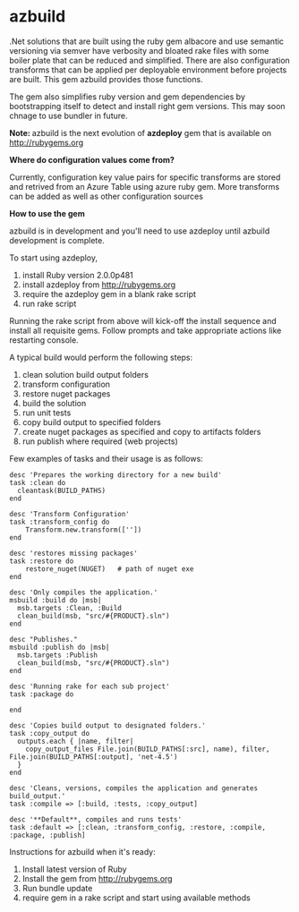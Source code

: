 azbuild
========

.Net solutions that are built using the ruby gem albacore and use semantic versioning via semver have verbosity and bloated rake files with some boiler plate that can be reduced and simplified. There are also configuration transforms that can be applied per deployable environment before projects are built. This gem azbuild provides those functions.

The gem also simplifies ruby version and gem dependencies by bootstrapping itself to detect and install right gem versions. This may soon chnage to use bundler in future.

<b>Note: </b>azbuild is the next evolution of <b>azdeploy</b> gem that is available on http://rubygems.org

<b>Where do configuration values come from?</b>

Currently, configuration key value pairs for specific transforms are stored and retrived from an Azure Table using azure ruby gem. More transforms can be added as well as other configuration sources

<b>How to use the gem</b>

azbuild is in development and you'll need to use azdeploy until azbuild development is complete.

To start using azdeploy, 

1. install Ruby version 2.0.0p481
2. install azdeploy from http://rubygems.org
3. require the azdeploy gem in a blank rake script
4. run rake script

Running the rake script from above will kick-off the install sequence and install all requisite gems. Follow prompts and take appropriate actions like restarting console.

A typical build would perform the following steps:

1. clean solution build output folders
2. transform configuration
3. restore nuget packages
4. build the solution
5. run unit tests
6. copy build output to specified folders
7. create nuget packages as specified and copy to artifacts folders
8. run publish where required (web projects)

Few examples of tasks and their usage is as follows:

```
desc 'Prepares the working directory for a new build'
task :clean do
  cleantask(BUILD_PATHS)
end

desc 'Transform Configuration'
task :transform_config do
    Transform.new.transform([''])
end

desc 'restores missing packages'
task :restore do
    restore_nuget(NUGET)   # path of nuget exe
end

desc 'Only compiles the application.'
msbuild :build do |msb|
  msb.targets :Clean, :Build 
  clean_build(msb, "src/#{PRODUCT}.sln")
end

desc "Publishes."
msbuild :publish do |msb|
  msb.targets :Publish
  clean_build(msb, "src/#{PRODUCT}.sln")
end

desc 'Running rake for each sub project'
task :package do
   
end

desc 'Copies build output to designated folders.'
task :copy_output do
  outputs.each { |name, filter|
    copy_output_files File.join(BUILD_PATHS[:src], name), filter, File.join(BUILD_PATHS[:output], 'net-4.5')
  }
end

desc 'Cleans, versions, compiles the application and generates build_output.'
task :compile => [:build, :tests, :copy_output]

desc '**Default**, compiles and runs tests'
task :default => [:clean, :transform_config, :restore, :compile, :package, :publish]

```

Instructions for azbuild when it's ready:

1. Install latest version of Ruby
2. Install the gem from http://rubygems.org
3. Run bundle update
4. require gem in a rake script and start using available methods
